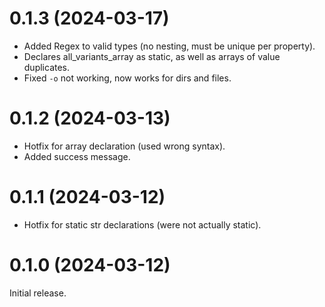 


# 0.1.3 (2024-03-17)
- Added Regex to valid types (no nesting, must be unique per property).
- Declares all_variants_array as static, as well as arrays of value duplicates.
- Fixed `-o` not working, now works for dirs and files.

# 0.1.2 (2024-03-13)
- Hotfix for array declaration (used wrong syntax).
- Added success message.

# 0.1.1 (2024-03-12)
- Hotfix for static str declarations (were not actually static).

# 0.1.0 (2024-03-12)
Initial release.
